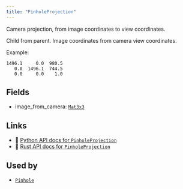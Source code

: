 ```yaml
---
title: "PinholeProjection"
---
```


Camera projection, from image coordinates to view coordinates.

Child from parent.
Image coordinates from camera view coordinates.

Example:
```text
1496.1     0.0  980.5
   0.0  1496.1  744.5
   0.0     0.0    1.0
```

## Fields

* image_from_camera: [`Mat3x3`](../datatypes/mat3x3.md)

## Links
 * 🐍 [Python API docs for `PinholeProjection`](https://ref.rerun.io/docs/python/stable/common/components#rerun.components.PinholeProjection)
 * 🦀 [Rust API docs for `PinholeProjection`](https://docs.rs/rerun/latest/rerun/components/struct.PinholeProjection.html)


## Used by

* [`Pinhole`](../archetypes/pinhole.md)
